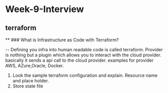 # Week-9-Interview

## terraform 
**  ### What is Infrastructure as Code with Terraform?

   -- Defining you infra into human readable code is called terraform. Provider is nothing but a plugin which allows you to interact with the cloud provider. basically it sends a api call to the cloud provider. examples for provider AWS, AZure,Oracle, Docker.
   
1. Look the sample terraform configuration and explain. Resource name and place holder.
2. Store state file
   
